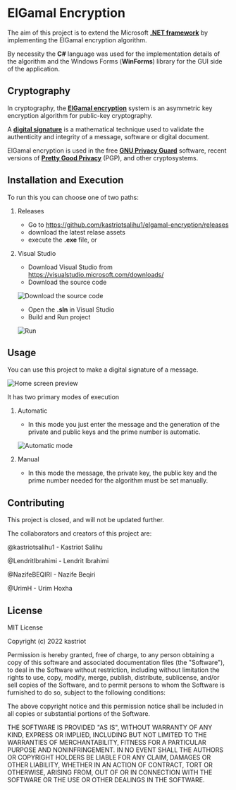 # ElGamal Encryption

The aim of this project is to extend the Microsoft **[.NET framework](https://dotnet.microsoft.com/en-us/)** by implementing the ElGamal encryption algorithm.

By necessity the **C#** language was used for the implementation details of the algorithm and the Windows Forms (**WinForms**) library for the GUI side of the application.

## Cryptography

In cryptography, the **[ElGamal encryption](https://en.wikipedia.org/wiki/ElGamal_encryption)** system is an asymmetric key encryption algorithm for public-key cryptography.

A **[digital signature](https://en.wikipedia.org/wiki/Digital_signature)** is a mathematical technique used to validate the authenticity and integrity of a message, software or digital document.

ElGamal encryption is used in the free **[GNU Privacy Guard](https://gnupg.org/)** software, recent versions of **[Pretty Good Privacy](https://en.wikipedia.org/wiki/Pretty_Good_Privacy)** (PGP), and other cryptosystems.

## Installation and Execution
To run this you can choose one of two paths:

1. Releases
   - Go to https://github.com/kastriotsalihu1/elgamal-encryption/releases
   - download the latest relase assets
   - execute the **.exe** file, or

2. Visual Studio
   - Download Visual Studio from https://visualstudio.microsoft.com/downloads/
   - Download the source code 
   
   ![Download the source code](https://drive.google.com/uc?export=view&id=1svkjbWMWeZK4RJ9Q5mRAlzBr4gd3W-fT)
   - Open the **.sln** in Visual Studio
   - Build and Run project

   ![Run](https://drive.google.com/uc?export=view&id=1YTl73yACNpHhf5JE7VuXC7dty2DMZIMx)

## Usage

You can use this project to make a digital signature of a message.

![Home screen preview](https://drive.google.com/uc?export=view&id=1DegfzsETtUZEaCHKfA6rj0qXY7cljIhL)

It has two primary modes of execution

1. Automatic
   - In this mode you just enter the message and the generation of the private and public keys and the prime number is automatic.
   
   ![Automatic mode](https://drive.google.com/uc?export=view&id=1WE25Nfoq_bUYC2z0cllWuOSTnZLdvNva)

2. Manual
   - In this mode the message, the private key, the public key and the prime number needed for the algorithm must be set manually.


## Contributing

This project is closed, and will not be updated further.

The collaborators and creators of this project are: 

@kastriotsalihu1 - Kastriot Salihu

@LendritIbrahimi - Lendrit Ibrahimi

@NazifeBEQIRI - Nazife Beqiri

@UrimH - Urim Hoxha

## License 

MIT License

Copyright (c) 2022 kastriot

Permission is hereby granted, free of charge, to any person obtaining a copy
of this software and associated documentation files (the "Software"), to deal
in the Software without restriction, including without limitation the rights
to use, copy, modify, merge, publish, distribute, sublicense, and/or sell
copies of the Software, and to permit persons to whom the Software is
furnished to do so, subject to the following conditions:

The above copyright notice and this permission notice shall be included in all
copies or substantial portions of the Software.

THE SOFTWARE IS PROVIDED "AS IS", WITHOUT WARRANTY OF ANY KIND, EXPRESS OR
IMPLIED, INCLUDING BUT NOT LIMITED TO THE WARRANTIES OF MERCHANTABILITY,
FITNESS FOR A PARTICULAR PURPOSE AND NONINFRINGEMENT. IN NO EVENT SHALL THE
AUTHORS OR COPYRIGHT HOLDERS BE LIABLE FOR ANY CLAIM, DAMAGES OR OTHER
LIABILITY, WHETHER IN AN ACTION OF CONTRACT, TORT OR OTHERWISE, ARISING FROM,
OUT OF OR IN CONNECTION WITH THE SOFTWARE OR THE USE OR OTHER DEALINGS IN THE
SOFTWARE.

